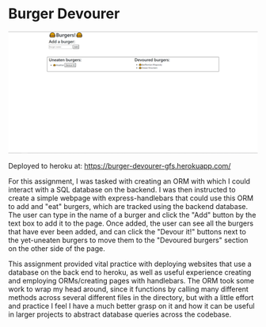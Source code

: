 # Burger Devourer

![Screenshot of deployed site](./public/assets/img/burgers-screenshot.png)

Deployed to heroku at: https://burger-devourer-gfs.herokuapp.com/

For this assignment, I was tasked with creating an ORM with which I could interact with a SQL database on the backend. I was then instructed to create a simple webpage with express-handlebars that could use this ORM to add and "eat" burgers, which are tracked using the backend database. The user can type in the name of a burger and click the "Add" button by the text box to add it to the page. Once added, the user can see all the burgers that have ever been added, and can click the "Devour it!" buttons next to the yet-uneaten burgers to move them to the "Devoured burgers" section on the other side of the page.

This assignment provided vital practice with deploying websites that use a database on the back end to heroku, as well as useful experience creating and employing ORMs/creating pages with handlebars. The ORM took some work to wrap my head around, since it functions by calling many different methods across several different files in the directory, but with a little effort and practice I feel I have a much better grasp on it and how it can be useful in larger projects to abstract database queries across the codebase.

